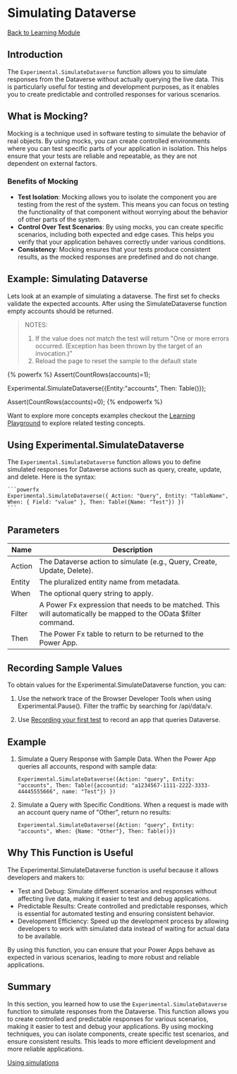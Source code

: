# Simulating Dataverse

<a href="/powerfuldev-testing/learning/" class="btn">Back to Learning Module</a>

## Introduction

The `Experimental.SimulateDataverse` function allows you to simulate responses from the Dataverse without actually querying the live data. This is particularly useful for testing and development purposes, as it enables you to create predictable and controlled responses for various scenarios.

## What is Mocking?

Mocking is a technique used in software testing to simulate the behavior of real objects. By using mocks, you can create controlled environments where you can test specific parts of your application in isolation. This helps ensure that your tests are reliable and repeatable, as they are not dependent on external factors.

### Benefits of Mocking

- **Test Isolation**: Mocking allows you to isolate the component you are testing from the rest of the system. This means you can focus on testing the functionality of that component without worrying about the behavior of other parts of the system.
- **Control Over Test Scenarios**: By using mocks, you can create specific scenarios, including both expected and edge cases. This helps you verify that your application behaves correctly under various conditions.
- **Consistency**: Mocking ensures that your tests produce consistent results, as the mocked responses are predefined and do not change.

## Example: Simulating Dataverse

Lets look at an example of simulating a dataverse. The first set fo checks validate the expected accounts. After using the SimulateDataverse function empty accounts should be returned.

> NOTES:
> 1. If the value does not match the test will return "One or more errors occurred. (Exception has been thrown by the target of an invocation.)"
> 2. Reload the page to reset the sample to the default state

{% powerfx %}
Assert(CountRows(accounts)=1);

Experimental.SimulateDataverse({Entity:"accounts", Then: Table()});

Assert(CountRows(accounts)=0);
{% endpowerfx %}

Want to explore more concepts examples checkout the <a href="/powerfuldev-testing/learning/playground?title=assert-simulated-dataverse" class="btn btn--primary">Learning Playground</a> to explore related testing concepts.


## Using Experimental.SimulateDataverse

The `Experimental.SimulateDataverse` function allows you to define simulated responses for Dataverse actions such as query, create, update, and delete. Here is the syntax:

    ```powerfx
    Experimental.SimulateDataverse({ Action: "Query", Entity: "TableName", When: { Field: "value" }, Then: Table({Name: "Test"}) })
    ```

## Parameters

| Name	| Description |
|-------|-------------|
|Action |The Dataverse action to simulate (e.g., Query, Create, Update, Delete).
|Entity	| The pluralized entity name from metadata.
|When	|The optional query string to apply.
|Filter	| A Power Fx expression that needs to be matched. This will automatically be mapped to the OData $filter command.
| Then	| The Power Fx table to return to be returned to the Power App.

## Recording Sample Values

To obtain values for the Experimental.SimulateDataverse function, you can:

1. Use the network trace of the Browser Developer Tools when using Experimental.Pause(). Filter the traffic by searching for /api/data/v.

2. Use [Recording your first test](./05-recording-your-first-test.md) to record an app that queries Dataverse.

## Example
1. Simulate a Query Response with Sample Data. When the Power App queries all accounts, respond with sample data:

    ```powerfx
    Experimental.SimulateDataverse({Action: "query", Entity: "accounts", Then: Table({accountid: "a1234567-1111-2222-3333-44445555666", name: "Test"}) })
    ```

2. Simulate a Query with Specific Conditions. When a request is made with an account query name of "Other", return no results:

    ```powerfx
    Experimental.SimulateDataverse({Action: "query", Entity: "accounts", When: {Name: "Other"}, Then: Table()})
    ```

## Why This Function is Useful

The Experimental.SimulateDataverse function is useful because it allows developers and makers to:

- Test and Debug: Simulate different scenarios and responses without affecting live data, making it easier to test and debug applications.
- Predictable Results: Create controlled and predictable responses, which is essential for automated testing and ensuring consistent behavior.
- Development Efficiency: Speed up the development process by allowing developers to work with simulated data instead of waiting for actual data to be available.

By using this function, you can ensure that your Power Apps behave as expected in various scenarios, leading to more robust and reliable applications.

## Summary

In this section, you learned how to use the `Experimental.SimulateDataverse` function to simulate responses from the Dataverse. This function allows you to create controlled and predictable responses for various scenarios, making it easier to test and debug your applications. By using mocking techniques, you can isolate components, create specific test scenarios, and ensure consistent results. This leads to more efficient development and more reliable applications.

<a href="/powerfuldev-testing/learning/10-using-simulations" class="btn btn--primary">Using simulations</a>